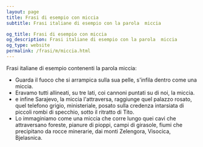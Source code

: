 ```yaml
---
layout: page
title: Frasi di esempio con miccia 
subtitle: Frasi italiane di esempio con la parola  miccia

og_title: Frasi di esempio con miccia 
og_description: Frasi italiane di esempio con la parola  miccia
og_type: website
permalink: /frasi/m/miccia.html
---
```


Frasi italiane di esempio contenenti la parola miccia:


- Guarda il fuoco che si arrampica sulla sua pelle, s'infila dentro come una miccia.
- Eravamo tutti allineati, su tre lati, coi cannoni puntati su di noi, la miccia.
- e infine Sarajevo, la miccia l'attraversa, raggiunge quel palazzo rosato, quel telefono grigio, ministeriale, posato sulla credenza intarsiata di piccoli rombi di specchio, sotto il ritratto di Tito.
- Lo immaginiamo come una miccia che corre lungo quei cavi che attraversano foreste, pianure di pioppi, campi di girasole, fiumi che precipitano da rocce minerarie, dai monti Zelengora, Visocica, Bjelasnica.
